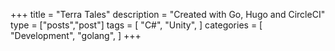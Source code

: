 +++
title = "Terra Tales"
description = "Created with Go, Hugo and CircleCI"
type = ["posts","post"]
tags = [
    "C#",
    "Unity",
]
categories = [
    "Development",
    "golang",
]
+++
